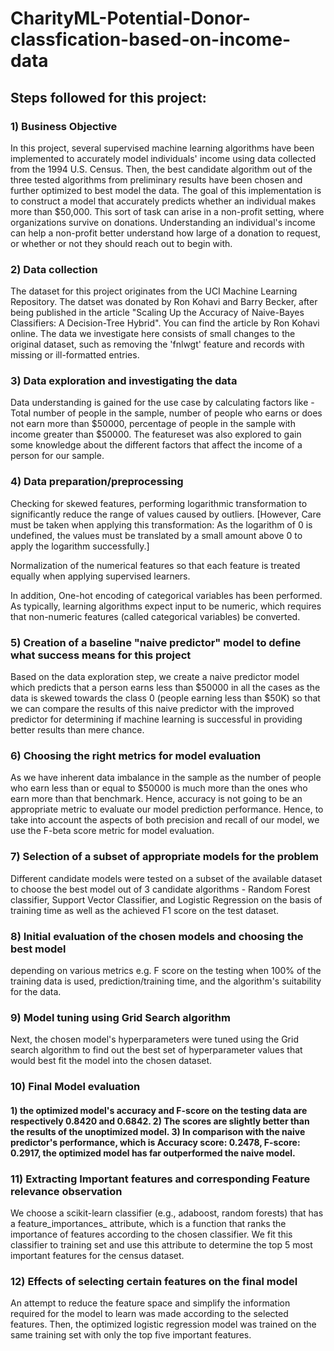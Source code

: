 # CharityML-Potential-Donor-classfication-based-on-income-data

## Steps followed for this project:

### 1) Business Objective
In this project, several supervised machine learning algorithms have been implemented to accurately model individuals' income using data collected from the 1994 U.S. Census. Then, the best candidate algorithm out of the three tested algorithms from preliminary results have been chosen and further optimized to best model the data. The goal of this implementation is to construct a model that accurately predicts whether an individual makes more than $50,000. This sort of task can arise in a non-profit setting, where organizations survive on donations. Understanding an individual's income can help a non-profit better understand how large of a donation to request, or whether or not they should reach out to begin with.

### 2) Data collection
The dataset for this project originates from the UCI Machine Learning Repository. The datset was donated by Ron Kohavi and Barry Becker, after being published in the article "Scaling Up the Accuracy of Naive-Bayes Classifiers: A Decision-Tree Hybrid". You can find the article by Ron Kohavi online. The data we investigate here consists of small changes to the original dataset, such as removing the 'fnlwgt' feature and records with missing or ill-formatted entries.

### 3) Data exploration and investigating the data
Data understanding is gained for the use case by calculating factors like - Total number of people in the sample, number of people who earns or does not earn more than $50000, percentage of people in the sample with income greater than $50000. The featureset was also explored to gain some knowledge about the different factors that affect the income of a person for our sample.

### 4) Data preparation/preprocessing 
Checking for skewed features, performing logarithmic transformation to significantly reduce the range of values caused by outliers. [However, Care must be taken when applying this transformation: As the logarithm of 0 is undefined, the values must be translated by a small amount above 0 to apply the logarithm successfully.]

 Normalization of the numerical features so that each feature is treated equally when applying supervised learners.
 
 In addition, One-hot encoding of categorical variables has been performed. As typically, learning algorithms expect input to be numeric, which requires that non-numeric features (called categorical variables) be converted.

### 5) Creation of a baseline "naive predictor" model to define what success means for this project
Based on the data exploration step, we create a naive predictor model which predicts that a person earns less than $50000 in all the cases as the data is skewed towards the class 0 (people earning less than $50K) so that we can compare the results of this naive predictor with the improved predictor for determining if machine learning is successful in providing better results than mere chance. 

### 6) Choosing the right metrics for model evaluation
As we have inherent data imbalance in the sample as the number of people who earn less than or equal to $50000 is much more than the ones who earn more than that benchmark. Hence, accuracy is not going to be an appropriate metric to evaluate our model prediction performance. Hence, to take into account the aspects of both precision and recall of our model, we use the F-beta score metric for model evaluation. 

### 7) Selection of a subset of appropriate models for the  problem 
Different candidate models were tested on a subset of the available dataset to choose the best model out of 3 candidate algorithms - Random Forest classifier, Support Vector Classifier, and Logistic Regression on the basis of training time as well as the achieved F1 score on the test dataset. 

### 8) Initial evaluation of the chosen models and choosing the best model
depending on various metrics e.g. F score on the testing when 100% of the training data is used, prediction/training time, and the algorithm's suitability for the data.

### 9) Model tuning using Grid Search algorithm
Next, the chosen model's hyperparameters were tuned using the Grid search algorithm to find out the best set of hyperparameter values that would best fit the model into the chosen dataset. 

### 10) Final Model evaluation
#### 1) the optimized model's accuracy and F-score on the testing data are respectively 0.8420 and 0.6842. 2) The scores are slightly better than the results of the unoptimized model. 3) In comparison with the naive predictor's performance, which is Accuracy score: 0.2478, F-score: 0.2917, the optimized model has far outperformed the naive model.

### 11) Extracting Important features and corresponding Feature relevance observation
We choose a scikit-learn classifier (e.g., adaboost, random forests) that has a feature_importances_ attribute, which is a function that ranks the importance of features according to the chosen classifier. We fit this classifier to training set and use this attribute to determine the top 5 most important features for the census dataset.

### 12) Effects of selecting certain features on the final model
An attempt to reduce the feature space and simplify the information required for the model to learn was made according to the selected features. Then, the optimized logistic regression model was trained on the same training set with only the top five important features.


